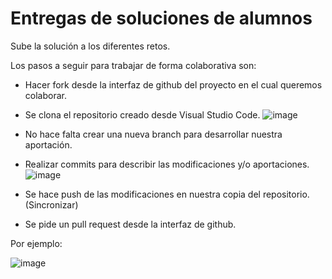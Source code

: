 # Entregas de soluciones de alumnos

Sube la solución a los diferentes retos. 

Los pasos a seguir para trabajar de forma colaborativa son:

- Hacer fork desde la interfaz de github del proyecto en el cual queremos colaborar.
- Se clona el repositorio creado desde Visual Studio Code.
![image](https://github.com/user-attachments/assets/c3747670-425c-4138-acae-122e4dcdb8ec)

- No hace falta crear una nueva branch para desarrollar nuestra aportación.
- Realizar commits para describir las modificaciones y/o aportaciones.
![image](https://github.com/user-attachments/assets/61a61db6-4ceb-431c-ae5e-e37642bf59fd)

- Se hace push de las modificaciones en nuestra copia del repositorio. (Sincronizar)
- Se pide un pull request desde la interfaz de github.

Por ejemplo:

![image](https://github.com/user-attachments/assets/e984a313-48e1-4344-aa88-e7e12e555a42)

